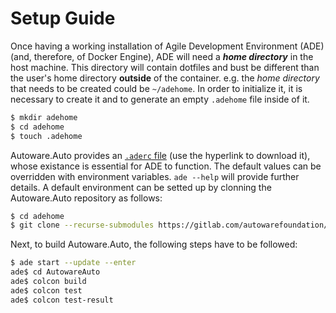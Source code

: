 # Setup Guide
Once having a working installation of Agile Development Environment (ADE) (and, therefore, of Docker Engine), ADE will need a ***home directory*** in the host machine. This directory will contain dotfiles and bust be different than the user's home directory **outside** of the container. e.g. the *home directory* that needs to be created could be `~/adehome`. In order to initialize it, it is necessary to create it and to generate an empty `.adehome` file inside of it.

```bash
$ mkdir adehome
$ cd adehome
$ touch .adehome
```

Autoware.Auto provides an [`.aderc` file](https://gitlab.com/autowarefoundation/autoware.auto/AutowareAuto/blob/master/.aderc) (use the hyperlink to download it), whose existance is essential for ADE to function. The default values can be overridden with environment variables. `ade --help` will provide further details. A default environment can be setted up by clonning the Autoware.Auto repository as follows:

```bash
$ cd adehome
$ git clone --recurse-submodules https://gitlab.com/autowarefoundation/autoware.auto/AutowareAuto
```

Next, to build Autoware.Auto, the following steps have to be followed:

```bash
$ ade start --update --enter 
ade$ cd AutowareAuto
ade$ colcon build
ade$ colcon test
ade$ colcon test-result
```

